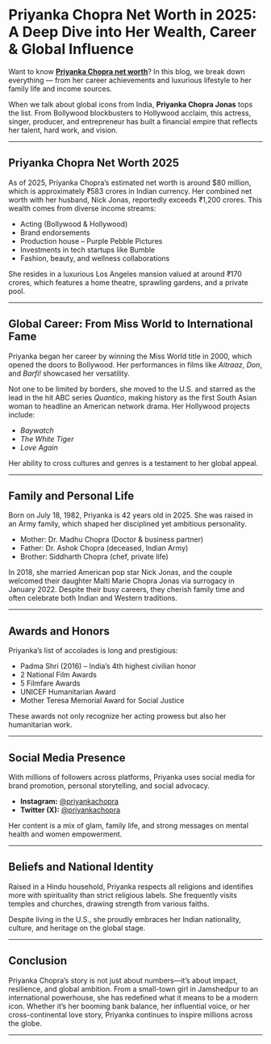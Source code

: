 # Priyanka Chopra Net Worth in 2025: A Deep Dive into Her Wealth, Career & Global Influence

Want to know [**Priyanka Chopra net worth**](https://infinityfandom.com/priyanka-chopra-jonas-net-worth-career-family/)? In this blog, we break down everything — from her career achievements and luxurious lifestyle to her family life and income sources.

When we talk about global icons from India, **Priyanka Chopra Jonas** tops the list. From Bollywood blockbusters to Hollywood acclaim, this actress, singer, producer, and entrepreneur has built a financial empire that reflects her talent, hard work, and vision.

---

## Priyanka Chopra Net Worth 2025

As of 2025, Priyanka Chopra’s estimated net worth is around $80 million, which is approximately ₹583 crores in Indian currency. Her combined net worth with her husband, Nick Jonas, reportedly exceeds ₹1,200 crores. This wealth comes from diverse income streams:

- Acting (Bollywood & Hollywood)
- Brand endorsements
- Production house – Purple Pebble Pictures
- Investments in tech startups like Bumble
- Fashion, beauty, and wellness collaborations

She resides in a luxurious Los Angeles mansion valued at around ₹170 crores, which features a home theatre, sprawling gardens, and a private pool.

---

## Global Career: From Miss World to International Fame

Priyanka began her career by winning the Miss World title in 2000, which opened the doors to Bollywood. Her performances in films like *Aitraaz*, *Don*, and *Barfi!* showcased her versatility.

Not one to be limited by borders, she moved to the U.S. and starred as the lead in the hit ABC series *Quantico*, making history as the first South Asian woman to headline an American network drama. Her Hollywood projects include:

- *Baywatch*
- *The White Tiger*
- *Love Again*

Her ability to cross cultures and genres is a testament to her global appeal.

---

## Family and Personal Life

Born on July 18, 1982, Priyanka is 42 years old in 2025. She was raised in an Army family, which shaped her disciplined yet ambitious personality.

- Mother: Dr. Madhu Chopra (Doctor & business partner)
- Father: Dr. Ashok Chopra (deceased, Indian Army)
- Brother: Siddharth Chopra (chef, private life)

In 2018, she married American pop star Nick Jonas, and the couple welcomed their daughter Malti Marie Chopra Jonas via surrogacy in January 2022. Despite their busy careers, they cherish family time and often celebrate both Indian and Western traditions.

---

## Awards and Honors

Priyanka’s list of accolades is long and prestigious:

- Padma Shri (2016) – India’s 4th highest civilian honor
- 2 National Film Awards
- 5 Filmfare Awards
- UNICEF Humanitarian Award
- Mother Teresa Memorial Award for Social Justice

These awards not only recognize her acting prowess but also her humanitarian work.

---

## Social Media Presence

With millions of followers across platforms, Priyanka uses social media for brand promotion, personal storytelling, and social advocacy.

- **Instagram:** [@priyankachopra](https://www.instagram.com/priyankachopra)
- **Twitter (X):** [@priyankachopra](https://twitter.com/priyankachopra)

Her content is a mix of glam, family life, and strong messages on mental health and women empowerment.

---

## Beliefs and National Identity

Raised in a Hindu household, Priyanka respects all religions and identifies more with spirituality than strict religious labels. She frequently visits temples and churches, drawing strength from various faiths.

Despite living in the U.S., she proudly embraces her Indian nationality, culture, and heritage on the global stage.

---

## Conclusion

Priyanka Chopra’s story is not just about numbers—it’s about impact, resilience, and global ambition. From a small-town girl in Jamshedpur to an international powerhouse, she has redefined what it means to be a modern icon. Whether it’s her booming bank balance, her influential voice, or her cross-continental love story, Priyanka continues to inspire millions across the globe.

---
